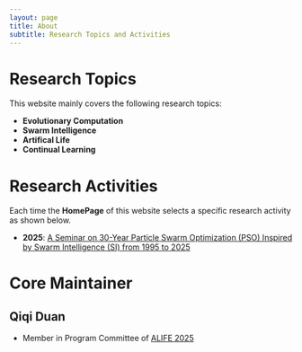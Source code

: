 ```yaml
---
layout: page
title: About
subtitle: Research Topics and Activities
---
```


# Research Topics

This website mainly covers the following research topics:

- **Evolutionary Computation**
- **Swarm Intelligence**
- **Artifical Life**
- **Continual Learning**

# Research Activities

Each time the **HomePage** of this website selects a specific research activity as shown below.

- **2025**: [A Seminar on 30-Year Particle Swarm Optimization (PSO) Inspired by Swarm Intelligence (SI) from 1995 to 2025](https://github.com/Evolutionary-Intelligence/PSO-30-SI)

# Core Maintainer

## Qiqi Duan

- Member in Program Committee of [ALIFE 2025](https://2025.alife.org/)
